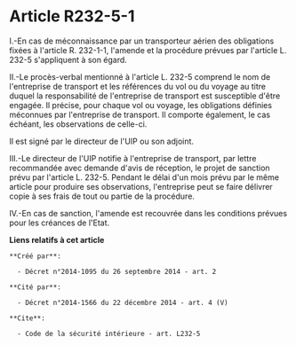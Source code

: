 # Article R232-5-1

I.-En cas de méconnaissance par un transporteur aérien des obligations fixées à l'article R. 232-1-1, l'amende et la
procédure prévues par l'article L. 232-5 s'appliquent à son égard. 

II.-Le procès-verbal mentionné à l'article L. 232-5 comprend le nom de l'entreprise de transport et les références du vol ou
du voyage au titre duquel la responsabilité de l'entreprise de transport est susceptible d'être engagée. Il précise, pour
chaque vol ou voyage, les obligations définies méconnues par l'entreprise de transport. Il comporte également, le cas
échéant, les observations de celle-ci. 

Il est signé par le directeur de l'UIP ou son adjoint. 

III.-Le directeur de l'UIP notifie à l'entreprise de transport, par lettre recommandée avec demande d'avis de réception, le
projet de sanction prévu par l'article L. 232-5. Pendant le délai d'un mois prévu par le même article pour produire ses
observations, l'entreprise peut se faire délivrer copie à ses frais de tout ou partie de la procédure. 

IV.-En cas de sanction, l'amende est recouvrée dans les conditions prévues pour les créances de l'Etat.

**Liens relatifs à cet article**

	**Créé par**:

	  - Décret n°2014-1095 du 26 septembre 2014 - art. 2

	**Cité par**:

	  - Décret n°2014-1566 du 22 décembre 2014 - art. 4 (V)

	**Cite**:

	  - Code de la sécurité intérieure - art. L232-5
